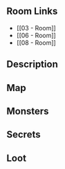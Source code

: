 ## Room Links

*  [[03 - Room]]
*  [[06 - Room]]
*  [[08 - Room]]
## Description

## Map

## Monsters

## Secrets

## Loot

